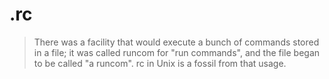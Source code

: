 # .rc
> There was a facility that would execute a bunch of commands stored in a file; it was called runcom for "run commands", and the file began to be called "a runcom". rc in Unix is a fossil from that usage.
